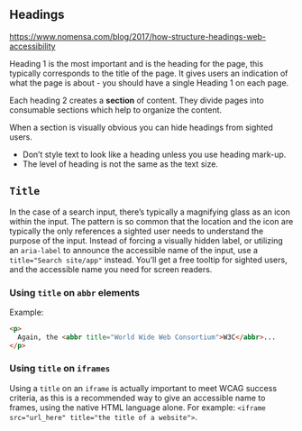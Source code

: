 ## Headings
https://www.nomensa.com/blog/2017/how-structure-headings-web-accessibility

Heading 1 is the most important and is the heading for the page, this typically corresponds to the title of the page. It gives users an indication of what the page is about - you should have a single Heading 1 on each page.

Each heading 2 creates a **section** of content. They divide pages into consumable sections which help to organize the content.

When a section is visually obvious you can hide headings from sighted users.

- Don’t style text to look like a heading unless you use heading mark-up.
- The level of heading is not the same as the text size.

## `Title`
In the case of a search input, there’s typically a magnifying glass as an icon within the input. The pattern is so common that the location and the icon are typically the only references a sighted user needs to understand the purpose of the input. Instead of forcing a visually hidden label, or utilizing an `aria-label` to announce the accessible name of the input, use a `title="Search site/app"` instead. You’ll get a free tooltip for sighted users, and the accessible name you need for screen readers.

### Using `title` on `abbr` elements

Example:

```html
<p>
  Again, the <abbr title="World Wide Web Consortium">W3C</abbr>...
</p>
```

### Using `title` on `iframes`

Using a `title` on an `iframe` is actually important to meet WCAG success criteria, as this is a recommended way to give an accessible name to frames, using the native HTML language alone. For example: `<iframe src="url_here" title="the title of a website">`.